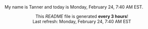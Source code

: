My name is Tanner and today is Monday, February 24, 7:40 AM EST.

<p align="center">This <i>README</i> file is generated <b>every 3 hours</b>!</br>Last refresh: Monday, February 24, 7:40 AM EST<br /></p>
